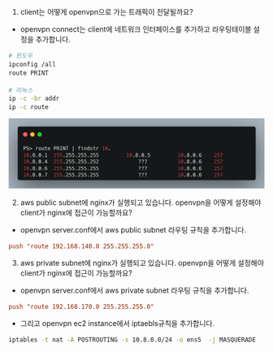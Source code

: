 1. client는 어떻게 openvpn으로 가는 트래픽이 전달될까요?
* openvpn connect는 client에 네트워크 인터페이스를 추가하고 라우팅테이블 설정을 추가합니다.

```bash
# 윈도우
ipconfig /all
route PRINT

# 리눅스
ip -c -br addr
ip -c route
```

![](./imgs/answer_1.png)

2. aws public subnet에 nginx가 실행되고 있습니다. openvpn을 어떻게 설정해야 client가 nginx에 접근이 가능할까요?
* openvpn server.conf에서 aws public subnet 라우팅 규칙을 추가합니다.
```conf
push "route 192.168.140.0 255.255.255.0"
```


3. aws private subnet에 nginx가 실행되고 있습니다. openvpn을 어떻게 설정해야 client가 nginx에 접근이 가능할까요?
* openvpn server.conf에서 aws private subnet 라우팅 규칙을 추가합니다.
```conf
push "route 192.168.170.0 255.255.255.0"
```

* 그리고 openvpn ec2 instance에서 iptaebls규칙을 추가합니다.
```bash
iptables -t nat -A POSTROUTING -s 10.8.0.0/24 -o ens5  -j MASQUERADE
```
